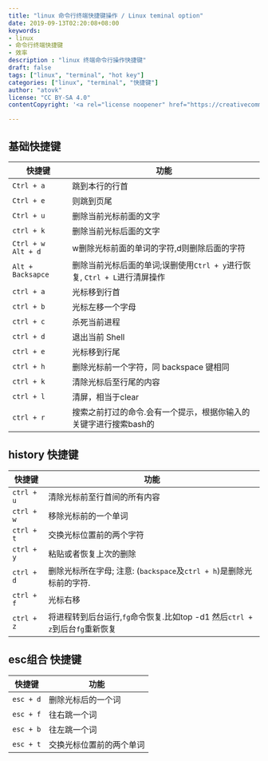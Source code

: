 ```yaml
---
title: "linux 命令行终端快捷键操作 / Linux teminal option"
date: 2019-09-13T02:20:08+08:00
keywords:
- linux
- 命令行终端快捷键
- 效率
description : "linux 终端命令行操作快捷键"
draft: false
tags: ["linux", "terminal", "hot key"]
categories: ["linux", "terminal", "快捷键"]
author: "atovk"
license: "CC BY-SA 4.0"
contentCopyright: '<a rel="license noopener" href="https://creativecommons.org/licenses/by-sa/4.0" target="_blank">CC BY-SA 4.0</a>'

---
```


## 基础快捷键

| 快捷键 | 功能 |
| --- | --- |
`Ctrl + a` | 跳到本行的行首
`Ctrl + e` | 则跳到页尾
`Ctrl + u` | 删除当前光标前面的文字
`ctrl + k` | 删除当前光标后面的文字
`Ctrl + w` </br> `Alt + d` | w删除光标前面的单词的字符,d则删除后面的字符
`Alt + Backsapce` | 删除当前光标后面的单词;误删使用`Ctrl + y`进行恢复, `Ctrl + L`进行清屏操作
`ctrl + a` | 光标移到行首
`ctrl + b` | 光标左移一个字母
`ctrl + c` | 杀死当前进程
`ctrl + d` | 退出当前 Shell
`ctrl + e` | 光标移到行尾
`ctrl + h` | 删除光标前一个字符，同 backspace 键相同
`ctrl + k` | 清除光标后至行尾的内容
`ctrl + l` | 清屏，相当于clear
`ctrl + r` | 搜索之前打过的命令.会有一个提示，根据你输入的关键字进行搜索bash的

## history 快捷键

| 快捷键 | 功能 |
| --- | --- |
`ctrl + u` |  清除光标前至行首间的所有内容
`ctrl + w` |  移除光标前的一个单词
`ctrl + t` |  交换光标位置前的两个字符
`ctrl + y` |  粘贴或者恢复上次的删除
`ctrl + d` |  删除光标所在字母; 注意: (`backspace`及`ctrl + h`)是删除光标前的字符.
`ctrl + f` |  光标右移
`ctrl + z`  |  将进程转到后台运行,`fg`命令恢复.比如top -d1 然后`ctrl + z`到后台`fg`重新恢复

## esc组合 快捷键

| 快捷键 | 功能 |
| --- | --- |
`esc + d` |  删除光标后的一个词
`esc + f` |  往右跳一个词
`esc + b` |  往左跳一个词
`esc + t` |  交换光标位置前的两个单词
